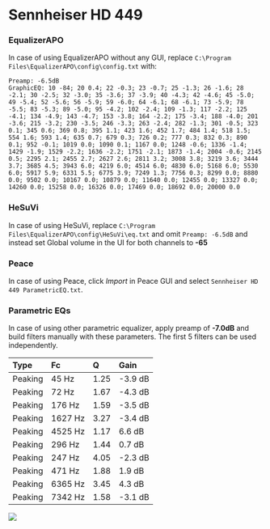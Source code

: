 # Sennheiser HD 449

### EqualizerAPO
In case of using EqualizerAPO without any GUI, replace `C:\Program Files\EqualizerAPO\config\config.txt`
with:
```
Preamp: -6.5dB
GraphicEQ: 10 -84; 20 0.4; 22 -0.3; 23 -0.7; 25 -1.3; 26 -1.6; 28 -2.1; 30 -2.5; 32 -3.0; 35 -3.6; 37 -3.9; 40 -4.3; 42 -4.6; 45 -5.0; 49 -5.4; 52 -5.6; 56 -5.9; 59 -6.0; 64 -6.1; 68 -6.1; 73 -5.9; 78 -5.5; 83 -5.3; 89 -5.0; 95 -4.2; 102 -2.4; 109 -1.3; 117 -2.2; 125 -4.1; 134 -4.9; 143 -4.7; 153 -3.8; 164 -2.2; 175 -3.4; 188 -4.0; 201 -3.6; 215 -3.2; 230 -3.5; 246 -3.3; 263 -2.4; 282 -1.3; 301 -0.5; 323 0.1; 345 0.6; 369 0.8; 395 1.1; 423 1.6; 452 1.7; 484 1.4; 518 1.5; 554 1.6; 593 1.4; 635 0.7; 679 0.3; 726 0.2; 777 0.3; 832 0.3; 890 0.1; 952 -0.1; 1019 0.0; 1090 0.1; 1167 0.0; 1248 -0.6; 1336 -1.4; 1429 -1.9; 1529 -2.2; 1636 -2.2; 1751 -2.1; 1873 -1.4; 2004 -0.6; 2145 0.5; 2295 2.1; 2455 2.7; 2627 2.6; 2811 3.2; 3008 3.8; 3219 3.6; 3444 3.7; 3685 4.5; 3943 6.0; 4219 6.0; 4514 6.0; 4830 6.0; 5168 6.0; 5530 6.0; 5917 5.9; 6331 5.5; 6775 3.9; 7249 1.3; 7756 0.3; 8299 0.0; 8880 0.0; 9502 0.0; 10167 0.0; 10879 0.0; 11640 0.0; 12455 0.0; 13327 0.0; 14260 0.0; 15258 0.0; 16326 0.0; 17469 0.0; 18692 0.0; 20000 0.0
```

### HeSuVi
In case of using HeSuVi, replace `C:\Program Files\EqualizerAPO\config\HeSuVi\eq.txt` and omit `Preamp:
-6.5dB` and instead set Global volume in the UI for both channels to **-65**

### Peace
In case of using Peace, click *Import* in Peace GUI and select `Sennheiser HD 449 ParametricEQ.txt`.

### Parametric EQs
In case of using other parametric equalizer, apply preamp of **-7.0dB** and build filters manually with
these parameters. The first 5 filters can be used independently.

| Type    | Fc      |    Q | Gain    |
|:--------|:--------|:-----|:--------|
| Peaking | 45 Hz   | 1.25 | -3.9 dB |
| Peaking | 72 Hz   | 1.67 | -4.3 dB |
| Peaking | 176 Hz  | 1.59 | -3.5 dB |
| Peaking | 1627 Hz | 3.27 | -3.4 dB |
| Peaking | 4525 Hz | 1.17 | 6.6 dB  |
| Peaking | 296 Hz  | 1.44 | 0.7 dB  |
| Peaking | 247 Hz  | 4.05 | -2.3 dB |
| Peaking | 471 Hz  | 1.88 | 1.9 dB  |
| Peaking | 6365 Hz | 3.45 | 4.3 dB  |
| Peaking | 7342 Hz | 1.58 | -3.1 dB |

![](https://raw.githubusercontent.com/jaakkopasanen/AutoEq/master/results/headphonecom/sbaf-serious/Sennheiser%20HD%20449/Sennheiser%20HD%20449.png)